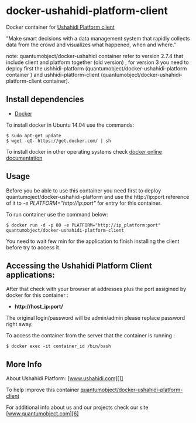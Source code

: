 # docker-ushahidi-platform-client

Docker container for [Ushahidi Platform client][3]

"Make smart decisions with a data management system that rapidly collects data from the crowd and visualizes what happened, when and where."

note: quantumobject/docker-ushahidi container  refer to version 2.7.4 that include client and platform together (old version) , for version 3 you need to deploy first the ushhidi-platform (quantumobject/docker-ushahidi-platform container ) and ushhidi-platform-client (quantumobject/docker-ushahidi-platform-client container). 

## Install dependencies

  - [Docker][2]

To install docker in Ubuntu 14.04 use the commands:

    $ sudo apt-get update
    $ wget -qO- https://get.docker.com/ | sh

 To install docker in other operating systems check [docker online documentation][4]

## Usage

Before you be able to use this container you need first to deploy quantumoject/docker-ushahidi-platform and use the http://ip:port reference of it to _-e PLATFORM="http://ip:port"_ for entry for this container. 

To run container use the command below:

    $ docker run -d -p 80 -e PLATFORM="http://ip_platform:port" quantumobject/docker-ushahidi-platform-client
  
You need to wait few min for the application to finish installing the client before try to access it.

## Accessing the Ushahidi Platform Client applications:

After that check with your browser at addresses plus the port assigined by docker for this container :

  - **http://host_ip:port/**

The original login/password will be admin/admin please replace password right away.  

To access the container from the server that the container is running :

    $ docker exec -it container_id /bin/bash

## More Info

About Ushahidi Platform: [www.ushahidi.com][1]

To help improve this container [quantumobject/docker-ushahidi-platform-client][5]

For additional info about us and our projects check our site [www.quantumobject.com][6]

[1]:http://www.ushahidi.com/
[2]:https://www.docker.com
[3]:http://www.ushahidi.com/product/ushahidi/
[4]:http://docs.docker.com
[5]:https://github.com/QuantumObject/docker-ushahidi-platform-client
[6]:http://www.quantumobject.com/
